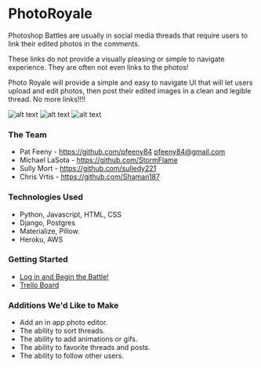 
# PhotoRoyale

Photoshop Battles are usually in social media threads that require users to link their edited photos in the comments.

These links do not provide a visually pleasing or simple to navigate experience.
They are often not even links to the photos!

Photo Royale will provide a simple and easy to navigate UI that will let users upload and edit photos, then post their edited images in a clean and legible thread.
No more links!!!! 

![alt text](https://i.imgur.com/YYdNLqt.png)
![alt text](https://i.imgur.com/N3xj6Qr.png) 
![alt text](https://i.imgur.com/bMJORdP.jpg) 

### The Team
- Pat Feeny - https://github.com/pfeeny84 pfeeny84@gmail.com
- Michael LaSota - https://github.com/StormFlame
- Sully Mort - https://github.com/sulledy221
- Chris Vrtis - https://github.com/Shaman187
### Technologies Used
- Python, Javascript, HTML, CSS
- Django, Postgres
- Materialize, Pillow.
- Heroku, AWS
### Getting Started
- [Log in and Begin the Battle!](https://photo-royale.herokuapp.com/threads/)
- [Trello Board](https://trello.com/b/AAaKFopi/photo-royal-project)
### Additions We'd Like to Make
- Add an in app photo editor.
- The ability to sort threads.
- The ability to add animations or gifs.
- The ability to favorite threads and posts.
- The ability to follow other users. 



